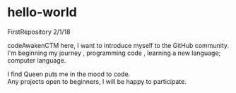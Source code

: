 # hello-world
FirstRepository 2/1/18 

codeAwakenCTM here, I want to introduce myself to the GitHub community.  
I'm beginning my journey , programming code , learning a new language; computer language. 

I find Queen puts me in the mood to code.  
Any projects open to beginners, I will be happy to participate. 

